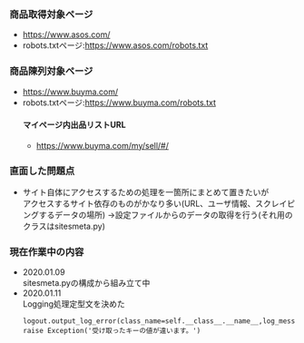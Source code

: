 ### 商品取得対象ページ
- https://www.asos.com/
- robots.txtページ:https://www.asos.com/robots.txt

### 商品陳列対象ページ
- https://www.buyma.com/
- robots.txtページ:https://www.buyma.com/robots.txt
    #### マイページ内出品リストURL
    - https://www.buyma.com/my/sell/#/
    
    
### 直面した問題点
 - サイト自体にアクセスするための処理を一箇所にまとめて置きたいが <br>
   アクセスするサイト依存のものがかなり多い(URL、ユーザ情報、スクレイピングするデータの場所) 
    →設定ファイルからのデータの取得を行う(それ用のクラスはsitesmeta.py)

### 現在作業中の内容
 - 2020.01.09 <br>
    sitesmeta.pyの構成から組み立て中
 - 2020.01.11 <br>
    Logging処理定型文を決めた <br>
    ```
    logout.output_log_error(class_name=self.__class__.__name__,log_message=traceback.format_exc()) 
    raise Exception('受け取ったキーの値が違います。') 
    ```